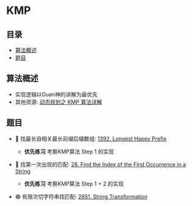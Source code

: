 # KMP

## 目录
* [算法概述](#算法概述)
* [题目](#题目)

## 算法概述
* 实现逻辑以Guan神的讲解为最优先
* 其他资源: [动态规划之 KMP 算法详解](https://mp.weixin.qq.com/s/r9pbkMyFyMAvmkf4QnL-1g)

## 题目
* :red_circle: 找最长自相关最长前缀后缀数组: [1392. Longest Happy Prefix](https://github.com/szhou12/leetcode-go/tree/main/leetcode/1392-Longest-Happy-Prefix)
    * **优先练习** 考察KMP算法 Step 1 的实现

* :red_circle: 找第一次出现的匹配: [28. Find the Index of the First Occurrence in a String](https://github.com/szhou12/leetcode-go/tree/main/leetcode/0028-Implement-strStr)
    * **优先练习** 考察KMP算法 Step 1 + 2 的实现

* :purple_circle: 有限次切字符串找匹配: [2851. String Transformation]()
